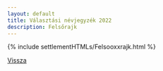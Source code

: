 ```yaml
---
layout: default
title: Választási névjegyzék 2022
description: Felsőrajk
---
```


{% include settlementHTMLs/Felsooxxrajk.html %}

[Vissza](../)